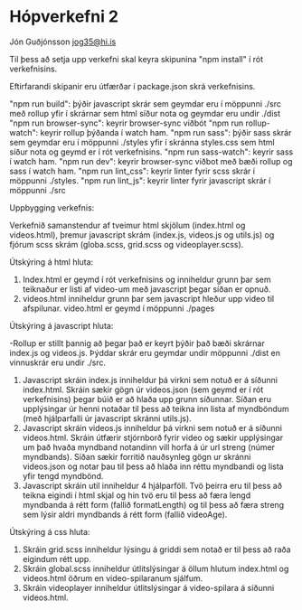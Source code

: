 # Hópverkefni 2

Jón Guðjónsson
jog35@hi.is

Til þess að setja upp verkefni skal keyra skipunina "npm install" í rót verkefnisins.

Eftirfarandi skipanir eru útfærðar í package.json skrá verkefnisins.

"npm run build": þýðir javascript skrár sem geymdar eru í möppunni ./src með rollup yfir í skrárnar sem html síður nota og geymdar eru undir ./dist
"npm run browser-sync": keyrir browser-sync viðbót
"npm run rollup-watch": keyrir rollup þýðanda í watch ham.
"npm run sass": þýðir sass skrár sem geymdar eru í möppunni ./styles yfir í skránna styles.css sem html síður nota og geymd er í rót verkefnisins.
"npm run sass-watch": keyrir sass í watch ham.
"npm run dev": keyrir browser-sync viðbot með bæði rollup og sass í watch ham.
"npm run lint_css": keyrir linter fyrir scss skrár í möppunni ./styles.
"npm run lint_js": keyrir linter fyrir javascript skrár í möppunni ./src

Uppbygging verkefnis:

Verkefnið samanstendur af tveimur html skjölum (index.html og videos.html), þremur javascript skrám (index.js, videos.js og utils.js) og fjórum scss skrám (globa.scss, grid.scss og videoplayer.scss).

Útskýring á html hluta:
 
1. Index.html er geymd í rót verkefnisins og inniheldur grunn þar sem teiknaður er listi af video-um með javascript þegar síðan er opnuð.
2. videos.html inniheldur grunn þar sem javascript hleður upp video til afspilunar. video.html er geymd í möppunni ./pages

Útskýring á javascript hluta:

-Rollup er stillt þannig að þegar það er keyrt þýðir það bæði skrárnar index.js og videos.js. Þýddar skrár eru geymdar undir möppunni ./dist en vinnuskrár eru undir ./src.

1. Javascript skráin index.js inniheldur þá virkni sem notuð er á síðunni index.html. Skráin sækir gögn úr videos.json (sem geymd er í rót verkefnisins) þegar búið er að hlaða upp grunn síðunnar.
   Síðan eru upplýsingar úr henni notaðar til þess að teikna inn lista af myndböndum (með hjálparfalli úr javascript skránni utils.js).
2. Javascript skráin videos.js inniheldur þá virkni sem notuð er á síðunni videos.html. Skráin útfærir stjórnborð fyrir video og sækir upplýsingar um það hvaða myndband notandinn vill horfa á
   úr url streng (númer myndbands). Síðan sækir forritið nauðsynleg gögn ur skránni videos.json og notar þau til þess að hlaða inn réttu myndbandi og lista yfir tengd myndbönd.
3. Javascript skráin util inniheldur 4 hjálparföll. Tvö þeirra eru til þess að teikna eigindi í html skjal og hin tvö eru til þess að færa lengd myndbanda á rétt form (fallið formatLength) og til þess að 
   færa streng sem lýsir aldri myndbands á rétt form (fallið videoAge).

Útskýring á css hluta:

1. Skráin grid.scss inniheldur lýsingu á griddi sem notað er til þess að raða eigindum rétt upp.
2. Skráin global.scss inniheldur útlitslýsingar á öllum hlutum index.html og videos.html öðrum en video-spilaranum sjálfum.
3. Skráin videoplayer inniheldur útlitslýsingar á video-spilara á síðunni videos.html.

